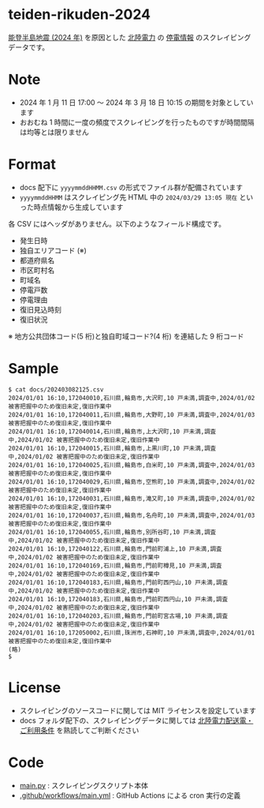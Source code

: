 # teiden-rikuden-2024

[能登半島地震 (2024 年)](<https://ja.wikipedia.org/wiki/%E8%83%BD%E7%99%BB%E5%8D%8A%E5%B3%B6%E5%9C%B0%E9%9C%87_(2024%E5%B9%B4)>) を原因とした [北陸電力](www.rikuden.co.jp) の [停電情報](https://www.rikuden.co.jp/nw/teiden/otj010.html) のスクレイピングデータです。

# Note

- 2024 年 1 月 11 日 17:00 ～ 2024 年 3 月 18 日 10:15 の期間を対象としています
- おおむね 1 時間に一度の頻度でスクレイピングを行ったものですが時間間隔は均等とは限りません

# Format

- docs 配下に `yyyymmddHHMM.csv` の形式でファイル群が配備されています
- `yyyymmddHHMM` はスクレイピング先 HTML 中の `2024/03/29 13:05 現在` といった時点情報から生成しています

各 CSV にはヘッダがありません。以下のようなフィールド構成です。

- 発生日時
- 独自エリアコード (※)
- 都道府県名
- 市区町村名
- 町域名
- 停電戸数
- 停電理由
- 復旧見込時刻
- 復旧状況

※ 地方公共団体コード(5 桁)と独自町域コード?(4 桁) を連結した 9 桁コード

# Sample

```
$ cat docs/202403082125.csv
2024/01/01 16:10,172040010,石川県,輪島市,大沢町,10 戸未満,調査中,2024/01/02 被害把握中のため復旧未定,復旧作業中
2024/01/01 16:10,172040011,石川県,輪島市,大野町,10 戸未満,調査中,2024/01/03 被害把握中のため復旧未定,復旧作業中
2024/01/01 16:10,172040014,石川県,輪島市,上大沢町,10 戸未満,調査中,2024/01/02 被害把握中のため復旧未定,復旧作業中
2024/01/01 16:10,172040015,石川県,輪島市,上黒川町,10 戸未満,調査中,2024/01/02 被害把握中のため復旧未定,復旧作業中
2024/01/01 16:10,172040025,石川県,輪島市,白米町,10 戸未満,調査中,2024/01/03 被害把握中のため復旧未定,復旧作業中
2024/01/01 16:10,172040029,石川県,輪島市,空熊町,10 戸未満,調査中,2024/01/02 被害把握中のため復旧未定,復旧作業中
2024/01/01 16:10,172040031,石川県,輪島市,滝又町,10 戸未満,調査中,2024/01/02 被害把握中のため復旧未定,復旧作業中
2024/01/01 16:10,172040037,石川県,輪島市,名舟町,10 戸未満,調査中,2024/01/03 被害把握中のため復旧未定,復旧作業中
2024/01/01 16:10,172040055,石川県,輪島市,別所谷町,10 戸未満,調査中,2024/01/02 被害把握中のため復旧未定,復旧作業中
2024/01/01 16:10,172040122,石川県,輪島市,門前町浦上,10 戸未満,調査中,2024/01/02 被害把握中のため復旧未定,復旧作業中
2024/01/01 16:10,172040169,石川県,輪島市,門前町樽見,10 戸未満,調査中,2024/01/02 被害把握中のため復旧未定,復旧作業中
2024/01/01 16:10,172040183,石川県,輪島市,門前町西円山,10 戸未満,調査中,2024/01/02 被害把握中のため復旧未定,復旧作業中
2024/01/01 16:10,172040183,石川県,輪島市,門前町西円山,10 戸未満,調査中,2024/01/02 被害把握中のため復旧未定,復旧作業中
2024/01/01 16:10,172040203,石川県,輪島市,門前町宮古場,10 戸未満,調査中,2024/01/02 被害把握中のため復旧未定,復旧作業中
2024/01/01 16:10,172050002,石川県,珠洲市,石神町,10 戸未満,調査中,2024/01/01 被害把握中のため復旧未定,復旧作業中
(略)
$
```

# License

- スクレイピングのソースコードに関しては MIT ライセンスを設定しています
- docs フォルダ配下の、スクレイピングデータに関しては [北陸電力配送電・ご利用条件](https://www.rikuden.co.jp/nw_info/termofuse.html) を熟読してご判断ください

# Code

- [main.py](https://github.com/frogcat/teiden-rikuden-2024/blob/main/main.py) : スクレイピングスクリプト本体
- [.github/workflows/main.yml](https://github.com/frogcat/teiden-rikuden-2024/blob/main/.github/workflows/main.yml) : GitHub Actions による cron 実行の定義
